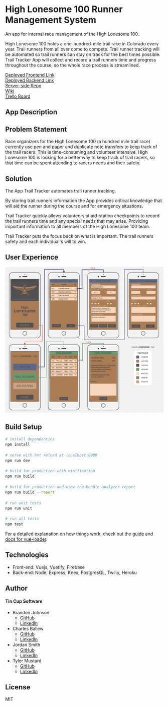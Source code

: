 # High Lonesome 100 Runner Management System
An app for internal race management of the High Lonesome 100.

High Lonesome 100 holds a one-hundred-mile trail race in Colorado every year.  Trail runners from all over come to compete.  Trail runner tracking will be automated so trail runners can stay on track for the best times possible.  Trail Tracker App will collect and record a trail runners time and progress throughout the course, so the whole race process is streamlined.

[Deployed Frontend Link](https://highlonesome100runnertracking.firebaseapp.com/#/)<br>
[Deployed Backend Link](https://hl100-runnertracking.herokuapp.com/api/beta/)<br>
[Server-side Repo](https://github.com/HL-100/hl100runnertracking-server)<br>
[Wiki](https://github.com/HL-100/HL100_Wiki/wiki)<br>
[Trello Board](https://trello.com/b/KdxenP6I/high-lonesome-100-runner-tracking)<br>

## App Description


## Problem Statement
Race organizers for the High Lonesome 100 (a hundred mile trail race) currently use pen and paper and duplicate note transfers to keep track of the trail racers.  This is time-consuming and volunteer intensive.  High Lonesome 100 is looking for a better way to keep track of trail racers, so that time can be spent attending to racers needs and their safety.

## Solution
The App Trail Tracker automates trail runner tracking.  

By storing trail runners information the App provides critical knowledge that will aid the runner during the course and for emergency situations.

Trail Tracker quickly allows volunteers at aid-station checkpoints to record the trail runners time and any special needs that may arise.  Providing important information to all members of the High Lonesome 100 team.  

Trail Tracker puts the focus back on what is important.  The trail runners safety and each individual's will to win.


## User Experience
![HL100 Wireframe](https://github.com/cwbjr/HL100_Documentation/blob/master/Grp-Project/HL100_wireframe.png)

## Build Setup

``` bash
# install dependencies
npm install

# serve with hot reload at localhost:8080
npm run dev

# build for production with minification
npm run build

# build for production and view the bundle analyzer report
npm run build --report

# run unit tests
npm run unit

# run all tests
npm test
```

For a detailed explanation on how things work, check out the [guide](http://vuejs-templates.github.io/webpack/) and [docs for vue-loader](http://vuejs.github.io/vue-loader).

## Technologies
* Front-end: Vuejs, Vuetify, Firebase
* Back-end: Node, Express, Knex, PostgresQL, Twilio, Heroku

## Author
#### Tin Cup Software
* Brandon Johnson
  * [GitHub](https://github.com/bmj1985)
  * [LinkedIn](https://www.linkedin.com/in/bmj1985/)
* Charles Ballew
  * [GitHub](https://github.com/cwbjr)
  * [LinkedIn](https://www.linkedin.com/in/cwb-jr)
* Jordan Smith
  * [GitHub](https://github.com/techjems17)
  * [LinkedIn](https://www.linkedin.com/in/techjems17)
* Tyler Mustard
  * [GitHub](https://github.com/TMustard)
  * [LinkedIn](https://www.linkedin.com/in/tylermustard)

## License
MIT






